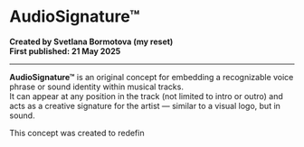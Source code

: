 # AudioSignature™

**Created by Svetlana Bormotova (my reset)**  
**First published: 21 May 2025**

---

**AudioSignature™** is an original concept for embedding a recognizable voice phrase or sound identity within musical tracks.  
It can appear at any position in the track (not limited to intro or outro) and acts as a creative signature for the artist — similar to a visual logo, but in sound.

This concept was created to redefin
